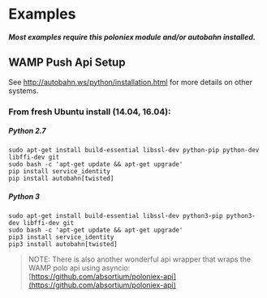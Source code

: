 # Examples

#### _Most examples require this poloniex module and/or autobahn installed._

## WAMP Push Api Setup 
See http://autobahn.ws/python/installation.html for more details on other systems.
### From fresh Ubuntu install (14.04, 16.04):
##### Python 2.7
```
sudo apt-get install build-essential libssl-dev python-pip python-dev libffi-dev git
sudo bash -c 'apt-get update && apt-get upgrade'
pip install service_identity
pip install autobahn[twisted]
```
##### Python 3
```
sudo apt-get install build-essential libssl-dev python3-pip python3-dev libffi-dev git
sudo bash -c 'apt-get update && apt-get upgrade'
pip3 install service_identity
pip3 install autobahn[twisted]
```

>NOTE: There is also another wonderful api wrapper that wraps the WAMP polo api using asyncio:  
>[https://github.com/absortium/poloniex-api](https://github.com/absortium/poloniex-api)
